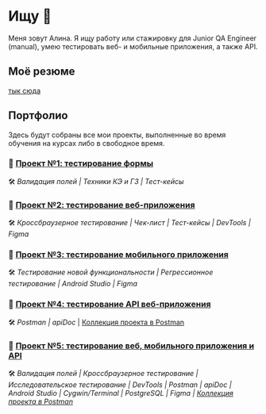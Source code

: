 # Ищу 🐞

<!--
**jundt/jundt** is a ✨ _special_ ✨ repository because its `README.md` (this file) appears on your GitHub profile.

Here are some ideas to get you started:

- 🔭 I’m currently working on ...
- 🌱 I’m currently learning ...
- 👯 I’m looking to collaborate on ...
- 🤔 I’m looking for help with ...
- 💬 Ask me about ...
- 📫 How to reach me: ...
- 😄 Pronouns: ...
- ⚡ Fun fact: ...
-->
Меня зовут Алина. Я ищу работу или стажировку для Junior QA Engineer (manual), умею тестировать веб- и мобильные приложения, а также API.

## Моё резюме

[тык сюда](https://drive.google.com/file/d/1I8YKeszEwAwUPjmG-1o5-0Ea4Wt3niTs/view?usp=sharing)

## Портфолио

Здесь будут собраны все мои проекты, выполненные во время обучения на курсах либо в свободное время.

### 📗 [Проект №1: тестирование формы](https://docs.google.com/spreadsheets/d/1Wco8-u3jl8oWvsmSE0rwd4LNiZJcUI9OiO4jyQ9whg0/edit?usp=sharing)
🛠️ _Валидация полей | Техники КЭ и ГЗ | Тест-кейсы_

### 📗 [Проект №2: тестирование веб-приложения](https://docs.google.com/spreadsheets/d/1x0c-p3amUHWjWo0mAUzUchXkBmlCx0ID-eChIDE0qQU/edit?usp=sharing)
🛠️ _Кроссбраузерное тестирование | Чек-лист | Тест-кейсы | DevTools | Figma_

### 📗 [Проект №3: тестирование мобильного приложения](https://docs.google.com/spreadsheets/d/141L_Dn1xVnZLDALBLhPMNjY5nLhMh7Loabr7BeU0i9I/edit?usp=sharing)
🛠️ _Тестирование новой функциональности | Регрессионное тестирование | Android Studio | Figma_

### 📗 [Проект №4: тестирование API веб-приложения](https://docs.google.com/spreadsheets/d/18kRN55G-tg8aflm4CzpkILvEjQ0vwxeIZv5yb0yJ7Iw/edit?usp=sharing)
🛠️ _Postman | apiDoc_ | [Коллекция проекта в Postman](https://.postman.co/workspace/My-Workspace~b8302591-1506-44b5-823e-a6623c215ff6/collection/47844908-342bfea5-2449-45fe-8959-f63b16269ff6?action=share&creator=47844908&active-environment=47844908-68214a58-0f5d-4ea8-9957-5a2d580f7a30)

### 📗 [Проект №5: тестирование веб, мобильного приложения и API](https://docs.google.com/spreadsheets/d/1_NQ_y6aHqjyb3ns_FaTPsyV-uI625zISRY851qC3eKs/edit?usp=sharing)
🛠️ _Валидация полей | Кроссбраузерное тестирование | Исследовательское тестирование | DevTools | Postman | apiDoc | Android Studio | Cygwin/Terminal | PostgreSQL | Figma | [Коллекция проекта в Postman](https://.postman.co/workspace/My-Workspace~b8302591-1506-44b5-823e-a6623c215ff6/request/47844908-2a544be9-bd2c-4d82-98f5-bf2942df6b7e?action=share&creator=47844908&ctx=documentation&active-environment=47844908-ae610e12-d0af-46d9-8123-488b49fb2126)_
